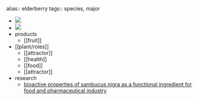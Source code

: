 alias:: elderberry
tags:: species, major

- ![](https://peach-geographical-bat-397.mypinata.cloud/ipfs/QmfBJrY1dcAVrjFgkCKrTfb2WtXdMQSUTze3zaDULteXo6)
- ![](https://peach-geographical-bat-397.mypinata.cloud/ipfs/QmSj38BnD3tUMX1c5E4C5ng2MLwDH1qxXp4twcJcBktRPk)
- products
	- [[fruit]]
- [[plant/roles]]
	- [[attractor]]
	- [[health]]
	- [[food]]
	- [[attractor]]
- research
	- [bioactive properties of sambucus nigra as a functional ingredient for food and pharmaceutical industry](https://www.ncbi.nlm.nih.gov/pmc/articles/PMC7185606/)